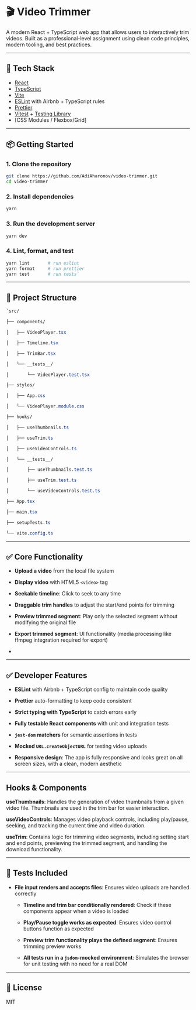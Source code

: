 # 🎬 Video Trimmer

A modern React + TypeScript web app that allows users to interactively trim videos. Built as a professional-level assignment using clean code principles, modern tooling, and best practices.

---

## 🧰 Tech Stack

- [React](https://reactjs.org/)
- [TypeScript](https://www.typescriptlang.org/)
- [Vite](https://vitejs.dev/)
- [ESLint](https://eslint.org/) with Airbnb + TypeScript rules
- [Prettier](https://prettier.io/)
- [Vitest](https://vitest.dev/) + [Testing Library](https://testing-library.com/)
- [CSS Modules / Flexbox/Grid]

---

## 📦 Getting Started

### 1\. Clone the repository
```bash
git clone https://github.com/AdiAharonov/video-trimmer.git
cd video-trimmer
```

### 2\. Install dependencies

```bash
yarn
```

### 3\. Run the development server

```bash
yarn dev
```

### 4\. Lint, format, and test

```bash
yarn lint       # run eslint
yarn format     # run prettier
yarn test       # run tests`
```
---

📁 Project Structure
--------------------

```css
`src/

├── components/

│   ├── VideoPlayer.tsx

│   ├── Timeline.tsx

│   ├── TrimBar.tsx

│   └── __tests__/

│       └── VideoPlayer.test.tsx

├── styles/

│   ├── App.css

│   └── VideoPlayer.module.css

├── hooks/

│   ├── useThumbnails.ts

│   ├── useTrim.ts

│   ├── useVideoControls.ts

│   └── __tests__/

│       ├── useThumbnails.test.ts

│       ├── useTrim.test.ts

│       └── useVideoControls.test.ts

├── App.tsx

├── main.tsx

├── setupTests.ts

└── vite.config.ts
```

---

 ✅ Core Functionality
-----------------
-   **Upload a video** from the local file system

-   **Display video** with HTML5 `<video>` tag

-   **Seekable timeline**: Click to seek to any time

-   **Draggable trim handles** to adjust the start/end points for trimming

-   **Preview trimmed segment**: Play only the selected segment without modifying the original file

-   **Export trimmed segment**: UI functionality (media processing like ffmpeg integration required for export)
-   

---
 ✅ Developer Features
-----------------

-   **ESLint** with Airbnb + TypeScript config to maintain code quality

-   **Prettier** auto-formatting to keep code consistent

-   **Strict typing with TypeScript** to catch errors early

-   **Fully testable React components** with unit and integration tests

-   **`jest-dom` matchers** for semantic assertions in tests

-   **Mocked `URL.createObjectURL`** for testing video uploads

-   **Responsive design**: The app is fully responsive and looks great on all screen sizes, with a clean, modern aesthetic
---

 Hooks & Components
-----------------
 **useThumbnails**: Handles the generation of video thumbnails from a given video file. Thumbnails are used in the trim bar for easier interaction.

 **useVideoControls**: Manages video playback controls, including play/pause, seeking, and tracking the current time and video duration.

 **useTrim**: Contains logic for trimming video segments, including setting start and end points, previewing the trimmed segment, and handling the download functionality.

---

🧪 Tests Included
-----------------

-   **File input renders and accepts files**: Ensures video uploads are handled correctly

    -   **Timeline and trim bar conditionally rendered**: Check if these components appear when a video is loaded

    -   **Play/Pause toggle works as expected**: Ensures video control buttons function as expected

    -   **Preview trim functionality plays the defined segment**: Ensures trimming preview works

    -   **All tests run in a `jsdom`-mocked environment**: Simulates the browser for unit testing with no need for a real DOM
---

📜 License
----------

MIT